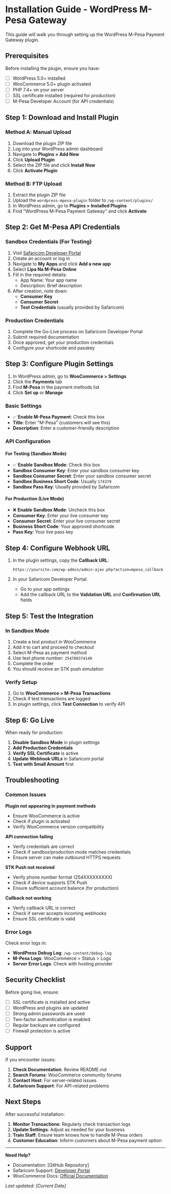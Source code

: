 # Installation Guide - WordPress M-Pesa Gateway

This guide will walk you through setting up the WordPress M-Pesa Payment Gateway plugin.

## Prerequisites

Before installing the plugin, ensure you have:

- [ ] WordPress 5.0+ installed
- [ ] WooCommerce 5.0+ plugin activated
- [ ] PHP 7.4+ on your server
- [ ] SSL certificate installed (required for production)
- [ ] M-Pesa Developer Account (for API credentials)

## Step 1: Download and Install Plugin

### Method A: Manual Upload
1. Download the plugin ZIP file
2. Log into your WordPress admin dashboard
3. Navigate to **Plugins > Add New**
4. Click **Upload Plugin**
5. Select the ZIP file and click **Install Now**
6. Click **Activate Plugin**

### Method B: FTP Upload
1. Extract the plugin ZIP file
2. Upload the `wordpress-mpesa-plugin` folder to `/wp-content/plugins/`
3. In WordPress admin, go to **Plugins > Installed Plugins**
4. Find "WordPress M-Pesa Payment Gateway" and click **Activate**

## Step 2: Get M-Pesa API Credentials

### Sandbox Credentials (For Testing)
1. Visit [Safaricom Developer Portal](https://developer.safaricom.co.ke/)
2. Create an account or log in
3. Navigate to **My Apps** and click **Add a new app**
4. Select **Lipa Na M-Pesa Online**
5. Fill in the required details:
   - App Name: Your app name
   - Description: Brief description
6. After creation, note down:
   - **Consumer Key**
   - **Consumer Secret**
   - **Test Credentials** (usually provided by Safaricom)

### Production Credentials
1. Complete the Go-Live process on Safaricom Developer Portal
2. Submit required documentation
3. Once approved, get your production credentials
4. Configure your shortcode and passkey

## Step 3: Configure Plugin Settings

1. In WordPress admin, go to **WooCommerce > Settings**
2. Click the **Payments** tab
3. Find **M-Pesa** in the payment methods list
4. Click **Set up** or **Manage**

### Basic Settings
- ✅ **Enable M-Pesa Payment**: Check this box
- **Title**: Enter "M-Pesa" (customers will see this)
- **Description**: Enter a customer-friendly description

### API Configuration

#### For Testing (Sandbox Mode)
- ✅ **Enable Sandbox Mode**: Check this box
- **Sandbox Consumer Key**: Enter your sandbox consumer key
- **Sandbox Consumer Secret**: Enter your sandbox consumer secret
- **Sandbox Business Short Code**: Usually `174379`
- **Sandbox Pass Key**: Usually provided by Safaricom

#### For Production (Live Mode)
- ❌ **Enable Sandbox Mode**: Uncheck this box
- **Consumer Key**: Enter your live consumer key
- **Consumer Secret**: Enter your live consumer secret
- **Business Short Code**: Your approved shortcode
- **Pass Key**: Your live pass key

## Step 4: Configure Webhook URL

1. In the plugin settings, copy the **Callback URL**:
   ```
   https://yoursite.com/wp-admin/admin-ajax.php?action=mpesa_callback
   ```

2. In your Safaricom Developer Portal:
   - Go to your app settings
   - Add the callback URL to the **Validation URL** and **Confirmation URL** fields

## Step 5: Test the Integration

### In Sandbox Mode
1. Create a test product in WooCommerce
2. Add it to cart and proceed to checkout
3. Select M-Pesa as payment method
4. Use test phone number: `254708374149`
5. Complete the order
6. You should receive an STK push simulation

### Verify Setup
1. Go to **WooCommerce > M-Pesa Transactions**
2. Check if test transactions are logged
3. In plugin settings, click **Test Connection** to verify API

## Step 6: Go Live

When ready for production:

1. **Disable Sandbox Mode** in plugin settings
2. **Add Production Credentials**
3. **Verify SSL Certificate** is active
4. **Update Webhook URLs** in Safaricom portal
5. **Test with Small Amount** first

## Troubleshooting

### Common Issues

**Plugin not appearing in payment methods**
- Ensure WooCommerce is active
- Check if plugin is activated
- Verify WooCommerce version compatibility

**API connection failing**
- Verify credentials are correct
- Check if sandbox/production mode matches credentials
- Ensure server can make outbound HTTPS requests

**STK Push not received**
- Verify phone number format (254XXXXXXXXX)
- Check if device supports STK Push
- Ensure sufficient account balance (for production)

**Callback not working**
- Verify callback URL is correct
- Check if server accepts incoming webhooks
- Ensure SSL certificate is valid

### Error Logs

Check error logs in:
- **WordPress Debug Log**: `/wp-content/debug.log`
- **M-Pesa Logs**: WooCommerce > Status > Logs
- **Server Error Logs**: Check with hosting provider

## Security Checklist

Before going live, ensure:

- [ ] SSL certificate is installed and active
- [ ] WordPress and plugins are updated
- [ ] Strong admin passwords are used
- [ ] Two-factor authentication is enabled
- [ ] Regular backups are configured
- [ ] Firewall protection is active

## Support

If you encounter issues:

1. **Check Documentation**: Review README.md
2. **Search Forums**: WooCommerce community forums
3. **Contact Host**: For server-related issues
4. **Safaricom Support**: For API-related problems

## Next Steps

After successful installation:

1. **Monitor Transactions**: Regularly check transaction logs
2. **Update Settings**: Adjust as needed for your business
3. **Train Staff**: Ensure team knows how to handle M-Pesa orders
4. **Customer Education**: Inform customers about M-Pesa payment option

---

**Need Help?** 
- Documentation: [GitHub Repository]
- Safaricom Support: [Developer Portal](https://developer.safaricom.co.ke/)
- WooCommerce Docs: [Official Documentation](https://docs.woocommerce.com/)

*Last updated: [Current Date]*
